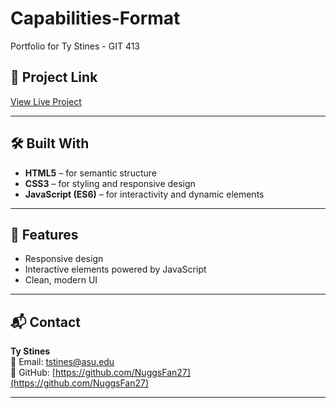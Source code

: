 # Capabilities-Format

Portfolio for Ty Stines - GIT 413

## 🔗 Project Link
[View Live Project](https://yourprojectlinkhere.com)

---

## 🛠️ Built With

- **HTML5** – for semantic structure  
- **CSS3** – for styling and responsive design  
- **JavaScript (ES6)** – for interactivity and dynamic elements  

---

## 📁 Features

- Responsive design  
- Interactive elements powered by JavaScript  
- Clean, modern UI  

---

## 📬 Contact

**Ty Stines**  
📧 Email: [tstines@asu.edu](mailto:tstines@asu.edu)  
🐙 GitHub: [https://github.com/NuggsFan27](https://github.com/NuggsFan27)

---
